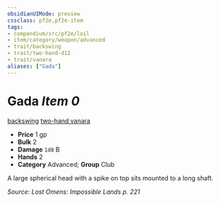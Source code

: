 ```yaml
---
obsidianUIMode: preview
cssclass: pf2e,pf2e-item
tags:
- compendium/src/pf2e/loil
- item/category/weapon/advanced
- trait/backswing
- trait/two-hand-d12
- trait/vanara
aliases: ["Gada"]
---
```

# Gada *Item 0*  
[backswing](../../../rules/traits/backswing.md)  [two-hand <d12>](../../../rules/traits/two-hand.md)  [vanara](../../../rules/traits/vanara-loil.md)  

- **Price** 1 gp
- **Bulk** 2
- **Damage** `1d8` B
- **Hands** 2
- **Category** Advanced; **Group** Club 

A large spherical head with a spike on top sits mounted to a long shaft.

*Source: Lost Omens: Impossible Lands p. 221*
